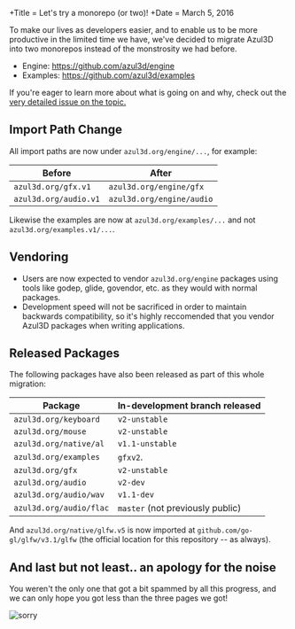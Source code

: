 +Title = Let's try a monorepo (or two)!
+Date  = March 5, 2016

To make our lives as developers easier, and to enable us to be more productive
in the limited time we have, we've decided to migrate Azul3D into two monorepos
instead of the monstrosity we had before.

- Engine: https://github.com/azul3d/engine
- Examples: https://github.com/azul3d/examples

If you're eager to learn more about what is going on and why, check out the [very detailed issue on the topic.](https://github.com/azul3d/engine/issues/1)

## Import Path Change

All import paths are now under `azul3d.org/engine/...`, for example:

| Before                | After                     |
|-----------------------|---------------------------|
| `azul3d.org/gfx.v1`   | `azul3d.org/engine/gfx`   |
| `azul3d.org/audio.v1` | `azul3d.org/engine/audio` |

Likewise the examples are now at `azul3d.org/examples/...` and not `azul3d.org/examples.v1/...`.

## Vendoring

- Users are now expected to vendor `azul3d.org/engine` packages using tools like godep, glide, govendor, etc. as they would with normal packages.
- Development speed will not be sacrificed in order to maintain backwards compatibility, so it's highly reccomended that you vendor Azul3D packages when
writing applications.

## Released Packages

The following packages have also been released as part of this whole migration:

| Package                 | In-development branch released     |
|-------------------------|------------------------------------|
| `azul3d.org/keyboard`   | `v2-unstable`                      |
| `azul3d.org/mouse`      | `v2-unstable`                      |
| `azul3d.org/native/al`  | `v1.1-unstable`                    |
| `azul3d.org/examples`   | `gfxv2`.                           |
| `azul3d.org/gfx`        | `v2-unstable`                      |
| `azul3d.org/audio`      | `v2-dev`                           |
| `azul3d.org/audio/wav`  | `v1.1-dev`                         |
| `azul3d.org/audio/flac` | `master`   (not previously public) |

And `azul3d.org/native/glfw.v5` is now imported at `github.com/go-gl/glfw/v3.1/glfw` (the official location for this repository -- as always).

## And last but not least.. an apology for the noise

You weren't the only one that got a bit spammed by all this progress, and we can
only hope you got less than the three pages we got!

![sorry](http://i.imgur.com/s2Mi79j.png)
